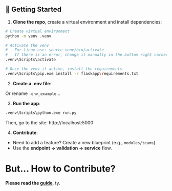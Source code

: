 ## 🚀 Getting Started  
1. **Clone the repo**, create a virtual environment and install dependencies:  
```bash
# Create virtual environment
python -m venv .venv

# Activate the venv
#   For Linux use: source venv/bin/activate
#   If there is an error, change it manually in the bottom right corner (open a .py file first)
.venv\Scripts\activate

# Once the venv if active, install the requirements
.venv\Scripts\pip.exe install -r flaskapp\requirements.txt
```

2. **Create a .env file**:

Or rename `.env_example`...

3. **Run the app**:  

```bash
.venv\Scripts\python.exe run.py
```

Then, go to the site:
http://localhost:5000


4. **Contribute**:  
- Need to add a feature? Create a new blueprint (e.g., `modules/teams`).  
- Use the **endpoint → validation → service** flow.

# But... How to Contribute?

**Please read the [guide](README.dev.md)**, ty.
